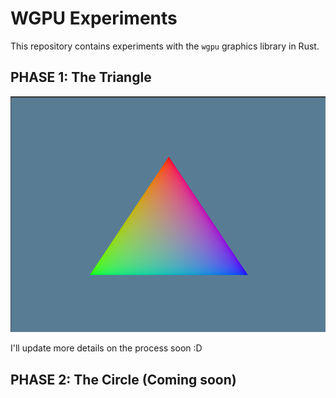 # WGPU Experiments

This repository contains experiments with the `wgpu` graphics library in Rust.

## PHASE 1: The Triangle

![alt text](assets/image.png)

I'll update more details on the process soon :D

## PHASE 2: The Circle (Coming soon)